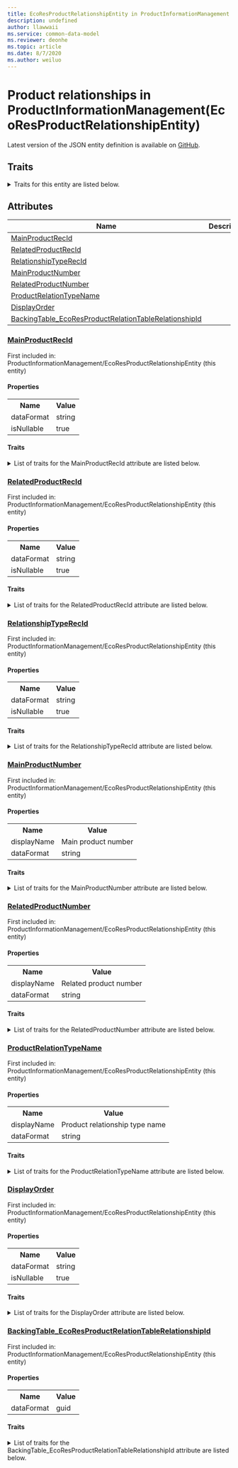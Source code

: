 ```yaml
---
title: EcoResProductRelationshipEntity in ProductInformationManagement - Common Data Model | Microsoft Docs
description: undefined
author: llawwaii
ms.service: common-data-model
ms.reviewer: deonhe
ms.topic: article
ms.date: 8/7/2020
ms.author: weiluo
---
```


# Product relationships in ProductInformationManagement(EcoResProductRelationshipEntity)

  
 Latest version of the JSON entity definition is available on <a href="https://github.com/Microsoft/CDM/tree/master/schemaDocuments/core/operationsCommon/Entities/SupplyChain/ProductInformationManagement/EcoResProductRelationshipEntity.cdm.json" target="_blank">GitHub</a>.  

## Traits

<details>
<summary>Traits for this entity are listed below.  
</summary>

**is.CDM.entityVersion**  
  <table><tr><th>Parameter</th><th>Value</th><th>Data type</th><th>Explanation</th></tr><tr><td>versionNumber</td><td>"1.1"</td><td>string</td><td>semantic version number of the entity</td></tr></table>

**is.application.releaseVersion**  
  <table><tr><th>Parameter</th><th>Value</th><th>Data type</th><th>Explanation</th></tr><tr><td>releaseVersion</td><td>"10.0.13.0"</td><td>string</td><td>semantic version number of the application introducing this entity</td></tr></table>

**is.localized.displayedAs**  
  Holds the list of language specific display text for an object.  <table><tr><th>Parameter</th><th>Value</th><th>Data type</th><th>Explanation</th></tr><tr><td>localizedDisplayText</td><td><table><tr><th>languageTag</th><th>displayText</th></tr><tr><td>en</td><td>Product relationships</td></tr></table></td><td>entity</td><td>a reference to the constant entity holding the list of localized text</td></tr></table>

</details>

## Attributes

|Name|Description|First Included in Instance|
|---|---|---|
|[MainProductRecId](#MainProductRecId)||<a href="EcoResProductRelationshipEntity.md" target="_blank">ProductInformationManagement/EcoResProductRelationshipEntity</a>|
|[RelatedProductRecId](#RelatedProductRecId)||<a href="EcoResProductRelationshipEntity.md" target="_blank">ProductInformationManagement/EcoResProductRelationshipEntity</a>|
|[RelationshipTypeRecId](#RelationshipTypeRecId)||<a href="EcoResProductRelationshipEntity.md" target="_blank">ProductInformationManagement/EcoResProductRelationshipEntity</a>|
|[MainProductNumber](#MainProductNumber)||<a href="EcoResProductRelationshipEntity.md" target="_blank">ProductInformationManagement/EcoResProductRelationshipEntity</a>|
|[RelatedProductNumber](#RelatedProductNumber)||<a href="EcoResProductRelationshipEntity.md" target="_blank">ProductInformationManagement/EcoResProductRelationshipEntity</a>|
|[ProductRelationTypeName](#ProductRelationTypeName)||<a href="EcoResProductRelationshipEntity.md" target="_blank">ProductInformationManagement/EcoResProductRelationshipEntity</a>|
|[DisplayOrder](#DisplayOrder)||<a href="EcoResProductRelationshipEntity.md" target="_blank">ProductInformationManagement/EcoResProductRelationshipEntity</a>|
|[BackingTable_EcoResProductRelationTableRelationshipId](#BackingTable_EcoResProductRelationTableRelationshipId)||<a href="EcoResProductRelationshipEntity.md" target="_blank">ProductInformationManagement/EcoResProductRelationshipEntity</a>|

### <a href=#MainProductRecId name="MainProductRecId">MainProductRecId</a>

First included in: ProductInformationManagement/EcoResProductRelationshipEntity (this entity)  

#### Properties

<table><tr><th>Name</th><th>Value</th></tr><tr><td>dataFormat</td><td>string</td></tr><tr><td>isNullable</td><td>true</td></tr></table>

#### Traits

<details>
<summary>List of traits for the MainProductRecId attribute are listed below.</summary>

**is.dataFormat.character**  
**is.dataFormat.big**  
**is.dataFormat.array**  
**is.nullable**  
The attribute value may be set to NULL.  

**is.dataFormat.character**  
**is.dataFormat.array**  
</details>

### <a href=#RelatedProductRecId name="RelatedProductRecId">RelatedProductRecId</a>

First included in: ProductInformationManagement/EcoResProductRelationshipEntity (this entity)  

#### Properties

<table><tr><th>Name</th><th>Value</th></tr><tr><td>dataFormat</td><td>string</td></tr><tr><td>isNullable</td><td>true</td></tr></table>

#### Traits

<details>
<summary>List of traits for the RelatedProductRecId attribute are listed below.</summary>

**is.dataFormat.character**  
**is.dataFormat.big**  
**is.dataFormat.array**  
**is.nullable**  
The attribute value may be set to NULL.  

**is.dataFormat.character**  
**is.dataFormat.array**  
</details>

### <a href=#RelationshipTypeRecId name="RelationshipTypeRecId">RelationshipTypeRecId</a>

First included in: ProductInformationManagement/EcoResProductRelationshipEntity (this entity)  

#### Properties

<table><tr><th>Name</th><th>Value</th></tr><tr><td>dataFormat</td><td>string</td></tr><tr><td>isNullable</td><td>true</td></tr></table>

#### Traits

<details>
<summary>List of traits for the RelationshipTypeRecId attribute are listed below.</summary>

**is.dataFormat.character**  
**is.dataFormat.big**  
**is.dataFormat.array**  
**is.nullable**  
The attribute value may be set to NULL.  

**is.dataFormat.character**  
**is.dataFormat.array**  
</details>

### <a href=#MainProductNumber name="MainProductNumber">MainProductNumber</a>

First included in: ProductInformationManagement/EcoResProductRelationshipEntity (this entity)  

#### Properties

<table><tr><th>Name</th><th>Value</th></tr><tr><td>displayName</td><td>Main product number</td></tr><tr><td>dataFormat</td><td>string</td></tr></table>

#### Traits

<details>
<summary>List of traits for the MainProductNumber attribute are listed below.</summary>

**is.dataFormat.character**  
**is.dataFormat.big**  
**is.dataFormat.array**  
**is.localized.displayedAs**  
Holds the list of language specific display text for an object.  <table><tr><th>Parameter</th><th>Value</th><th>Data type</th><th>Explanation</th></tr><tr><td>localizedDisplayText</td><td><table><tr><th>languageTag</th><th>displayText</th></tr><tr><td>en</td><td>Main product number</td></tr></table></td><td>entity</td><td>a reference to the constant entity holding the list of localized text</td></tr></table>

**is.dataFormat.character**  
**is.dataFormat.array**  
</details>

### <a href=#RelatedProductNumber name="RelatedProductNumber">RelatedProductNumber</a>

First included in: ProductInformationManagement/EcoResProductRelationshipEntity (this entity)  

#### Properties

<table><tr><th>Name</th><th>Value</th></tr><tr><td>displayName</td><td>Related product number</td></tr><tr><td>dataFormat</td><td>string</td></tr></table>

#### Traits

<details>
<summary>List of traits for the RelatedProductNumber attribute are listed below.</summary>

**is.dataFormat.character**  
**is.dataFormat.big**  
**is.dataFormat.array**  
**is.localized.displayedAs**  
Holds the list of language specific display text for an object.  <table><tr><th>Parameter</th><th>Value</th><th>Data type</th><th>Explanation</th></tr><tr><td>localizedDisplayText</td><td><table><tr><th>languageTag</th><th>displayText</th></tr><tr><td>en</td><td>Related product number</td></tr></table></td><td>entity</td><td>a reference to the constant entity holding the list of localized text</td></tr></table>

**is.dataFormat.character**  
**is.dataFormat.array**  
</details>

### <a href=#ProductRelationTypeName name="ProductRelationTypeName">ProductRelationTypeName</a>

First included in: ProductInformationManagement/EcoResProductRelationshipEntity (this entity)  

#### Properties

<table><tr><th>Name</th><th>Value</th></tr><tr><td>displayName</td><td>Product relationship type name</td></tr><tr><td>dataFormat</td><td>string</td></tr></table>

#### Traits

<details>
<summary>List of traits for the ProductRelationTypeName attribute are listed below.</summary>

**is.dataFormat.character**  
**is.dataFormat.big**  
**is.dataFormat.array**  
**is.localized.displayedAs**  
Holds the list of language specific display text for an object.  <table><tr><th>Parameter</th><th>Value</th><th>Data type</th><th>Explanation</th></tr><tr><td>localizedDisplayText</td><td><table><tr><th>languageTag</th><th>displayText</th></tr><tr><td>en</td><td>Product relationship type name</td></tr></table></td><td>entity</td><td>a reference to the constant entity holding the list of localized text</td></tr></table>

**is.dataFormat.character**  
**is.dataFormat.array**  
</details>

### <a href=#DisplayOrder name="DisplayOrder">DisplayOrder</a>

First included in: ProductInformationManagement/EcoResProductRelationshipEntity (this entity)  

#### Properties

<table><tr><th>Name</th><th>Value</th></tr><tr><td>dataFormat</td><td>string</td></tr><tr><td>isNullable</td><td>true</td></tr></table>

#### Traits

<details>
<summary>List of traits for the DisplayOrder attribute are listed below.</summary>

**is.dataFormat.character**  
**is.dataFormat.big**  
**is.dataFormat.array**  
**is.nullable**  
The attribute value may be set to NULL.  

**is.dataFormat.character**  
**is.dataFormat.array**  
</details>

### <a href=#BackingTable_EcoResProductRelationTableRelationshipId name="BackingTable_EcoResProductRelationTableRelationshipId">BackingTable_EcoResProductRelationTableRelationshipId</a>

First included in: ProductInformationManagement/EcoResProductRelationshipEntity (this entity)  

#### Properties

<table><tr><th>Name</th><th>Value</th></tr><tr><td>dataFormat</td><td>guid</td></tr></table>

#### Traits

<details>
<summary>List of traits for the BackingTable_EcoResProductRelationTableRelationshipId attribute are listed below.</summary>

**is.dataFormat.character**  
**is.dataFormat.big**  
**is.dataFormat.array**  
**is.dataFormat.guid**  
**means.identity.entityId**  
**is.linkedEntity.identifier**  
Marks the attribute(s) that hold foreign key references to a linked (used as an attribute) entity. This attribute is added to the resolved entity to enumerate the referenced entities.  <table><tr><th>Parameter</th><th>Value</th><th>Data type</th><th>Explanation</th></tr><tr><td>entityReferences</td><td><table><tr><th>entityReference</th><th>attributeReference</th></tr><tr><td><a href="../../../Tables/SupplyChain/ProductInformationManagement/Main/EcoResProductRelationTable.md" target="_blank">/core/operationsCommon/Tables/SupplyChain/ProductInformationManagement/Main/EcoResProductRelationTable.cdm.json/EcoResProductRelationTable</a></td><td><a href="../../../Tables/SupplyChain/ProductInformationManagement/Main/EcoResProductRelationTable.md#RecId" target="_blank">RecId</a></td></tr></table></td><td>entity</td><td>a reference to the constant entity holding the list of entity references</td></tr></table>

**is.dataFormat.guid**  
**is.dataFormat.character**  
**is.dataFormat.array**  
</details>
